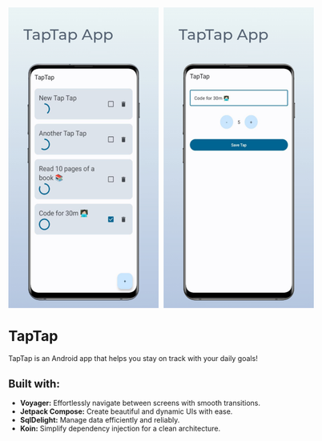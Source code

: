 <div style="display:flex;">
  <img src="https://github.com/slateblua/taptap/raw/master/art/taptap.jpeg" alt="Taptap Mockup Home" width="300" style="margin-right:10px;"/>
  <img src="https://github.com/slateblua/taptap/raw/master/art/taptapmockup.jpeg" alt="Taptap Mockup" width="300"/>
</div>

# TapTap 

TapTap is an Android app that helps you stay on track with your daily goals!
 
## Built with:

- **Voyager:** Effortlessly navigate between screens with smooth transitions.
- **Jetpack Compose:** Create beautiful and dynamic UIs with ease.
- **SqlDelight:** Manage data efficiently and reliably.
- **Koin:** Simplify dependency injection for a clean architecture.



